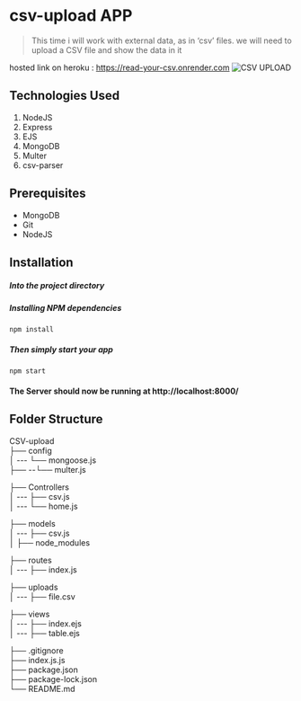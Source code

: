 # csv-upload APP

> This time i will work with external data, as in ‘csv’ files. we will need to upload a CSV file and show the
data in it

hosted link on heroku :  https://read-your-csv.onrender.com
![CSV UPLOAD](https://user-images.githubusercontent.com/96186566/200136366-b7b086fb-4721-49b4-89ff-5987fbdc5b75.JPG)

## Technologies Used
1.  NodeJS
2.  Express
3.  EJS
4.  MongoDB
5.  Multer
6.  csv-parser

## Prerequisites
- MongoDB
- Git
- NodeJS


## Installation



##### Into the project directory


##### Installing NPM dependencies

`npm install`

##### Then simply start your app

`npm start`

#### The Server should now be running at http://localhost:8000/

## Folder Structure

CSV-upload <br>
├── config <br>
│ --- └── mongoose.js <br>
├── --└── multer.js <br>

├── Controllers <br>
│ --- ├── csv.js <br>
│ --- └── home.js <br>

├── models <br>
│ --- ├── csv.js <br>
│
├── node_modules <br>

├── routes <br>
│ --- ├── index.js <br>

├── uploads <br>
│ --- ├── file.csv <br>

├── views <br>
│ --- ├── index.ejs <br>
│ --- ├── table.ejs <br>

├── .gitignore <br>
├── index.js.js <br>
├── package.json <br>
├── package-lock.json <br>
└── README.md <br>
